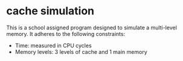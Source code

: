 # cache simulation
This is a school assigned program designed to simulate a multi-level memory. It adheres to the following constraints:
- Time: measured in CPU cycles
- Memory levels: 3 levels of cache and 1 main memory